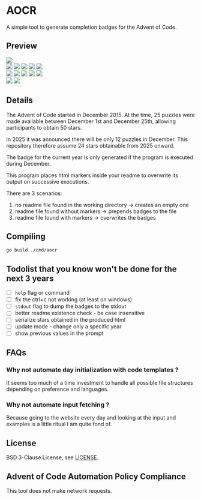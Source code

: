 # AOCR

A simple tool to generate completion badges for the Advent of Code.

## Preview

<!-- AOCR_BADGES_START -->
<div>
<img src="https://img.shields.io/badge/total_stars%20⭐-96%2F548-fcd34d?style=for-the-badge">
<br>
<img src="https://img.shields.io/badge/2015%20⭐-02%2F50-e5e5e5">
<img src="https://img.shields.io/badge/2016%20⭐-50%2F50-fcd34d">
<img src="https://img.shields.io/badge/2017%20⭐-00%2F50-a8a29e">
<img src="https://img.shields.io/badge/2018%20⭐-00%2F50-a8a29e">
<img src="https://img.shields.io/badge/2019%20⭐-00%2F50-a8a29e">
<br>
<img src="https://img.shields.io/badge/2020%20⭐-00%2F50-a8a29e">
<img src="https://img.shields.io/badge/2021%20⭐-00%2F50-a8a29e">
<img src="https://img.shields.io/badge/2022%20⭐-00%2F50-a8a29e">
<img src="https://img.shields.io/badge/2023%20⭐-00%2F50-a8a29e">
<img src="https://img.shields.io/badge/2024%20⭐-03%2F50-e5e5e5">
<br>
<img src="https://img.shields.io/badge/2025%20⭐-24%2F24-fcd34d">
<img src="https://img.shields.io/badge/2026%20⭐-17%2F24-e5e5e5">
</div>

<!-- AOCR_BADGES_END -->

## Details

The Advent of Code started in December 2015. At the time,
25 puzzles were made available between December 1st and December 25th,
allowing participants to obtain 50 stars.

In 2025 it was announced there will be only 12 puzzles in December.
This repository therefore assume 24 stars obtainable from 2025 onward.

The badge for the current year is only generated if the program
is executed during December.

This program places html markers inside your readme to overwrite
its output on successive executions.

There are 3 scenarios:

1. no readme file found in the working directory -> creates an empty one
2. readme file found without markers -> prepends badges to the file
3. readme file found with markers -> overwrites the badges

## Compiling

```sh
go build ./cmd/aocr
```

## Todolist that you know won't be done for the next 3 years

- [ ] `help` flag or command
- [ ] fix the ctrl+c not working (at least on windows)
- [ ] `stdout` flag to dump the badges to the stdout
- [ ] better readme existence check - be case insensitive
- [ ] serialize stars obtained in the produced html
- [ ] update mode - change only a specific year
- [ ] show previous values in the prompt

## FAQs

### Why not automate day initialization with code templates ?

It seems too much of a time investment to handle all possible
file structures depending on preference and languages.

### Why not automate input fetching ?

Because going to the website every day and looking at the input
and examples is a little ritual I am quite fond of.

## License

BSD 3-Clause License, see [LICENSE](./LICENSE).

## Advent of Code Automation Policy Compliance

This tool does not make network requests.
